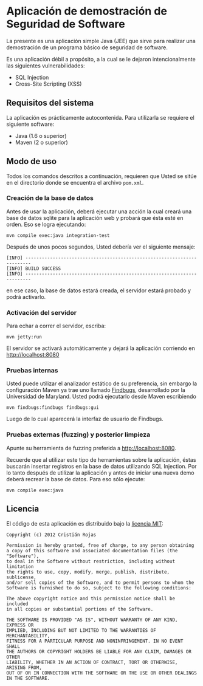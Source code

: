 # Aplicación de demostración de Seguridad de Software #

La presente es una aplicación simple Java (JEE) que sirve para
realizar una demostración de un programa básico de seguridad de software.

Es una aplicación débil a propósito, a la cual se le dejaron intencionalmente
las siguientes vulnerabilidades:

* SQL Injection
* Cross-Site Scripting (XSS)

## Requisitos del sistema ##

La aplicación es prácticamente autocontenida. Para utilizarla se requiere
el siguiente software:

* Java (1.6 o superior)
* Maven (2 o superior)

## Modo de uso ##

Todos los comandos descritos a continuación, requieren que Usted se sitúe
en el directorio donde se encuentra el archivo `pom.xml`.

### Creación de la base de datos ###

Antes de usar la aplicación, deberá ejecutar una acción la cual creará una
base de datos sqlite para la aplicación web y probará que ésta esté en orden.
Eso se logra ejecutando:

    mvn compile exec:java integration-test

Después de unos pocos segundos, Usted debería ver el siguiente mensaje:

    [INFO] ------------------------------------------------------------------------
    [INFO] BUILD SUCCESS
    [INFO] ------------------------------------------------------------------------

en ese caso, la base de datos estará creada, el servidor estará probado y podrá
activarlo.

### Activación del servidor ###

Para echar a correr el servidor, escriba:

    mvn jetty:run

El servidor se activará automáticamente y dejará la aplicación corriendo en
<http://localhost:8080>

### Pruebas internas ###

Usted puede utilizar el analizador estático de su preferencia, sin embargo
la configuración Maven ya trae uno llamado
[Findbugs](http://http://findbugs.sourceforge.net/), desarrollado por la
Universidad de Maryland. Usted podrá ejecutarlo desde Maven escribiendo

    mvn findbugs:findbugs findbugs:gui

Luego de lo cual aparecerá la interfaz de usuario de Findbugs.

### Pruebas externas (fuzzing) y posterior limpieza ###

Apunte su herramienta de fuzzing preferida a <http://localhost:8080>.

Recuerde que al utilizar este tipo de herramientas sobre la aplicación,
éstas buscarán insertar registros en la base de datos utilizando SQL
Injection. Por lo tanto después de utilizar la aplicación y antes de
iniciar una nueva demo deberá recrear la base de datos. Para eso sólo
ejecute:

    mvn compile exec:java

## Licencia ##

El código de esta aplicación es distribuido bajo la [licencia MIT](http://opensource.org/licenses/MIT):

	Copyright (c) 2012 Cristián Rojas

	Permission is hereby granted, free of charge, to any person obtaining
	a copy of this software and associated documentation files (the "Software"),
	to deal in the Software without restriction, including without limitation
	the rights to use, copy, modify, merge, publish, distribute, sublicense,
	and/or sell copies of the Software, and to permit persons to whom the
	Software is furnished to do so, subject to the following conditions:

	The above copyright notice and this permission notice shall be included
	in all copies or substantial portions of the Software.

	THE SOFTWARE IS PROVIDED "AS IS", WITHOUT WARRANTY OF ANY KIND, EXPRESS OR
	IMPLIED, INCLUDING BUT NOT LIMITED TO THE WARRANTIES OF MERCHANTABILITY,
	FITNESS FOR A PARTICULAR PURPOSE AND NONINFRINGEMENT. IN NO EVENT SHALL
	THE AUTHORS OR COPYRIGHT HOLDERS BE LIABLE FOR ANY CLAIM, DAMAGES OR OTHER
	LIABILITY, WHETHER IN AN ACTION OF CONTRACT, TORT OR OTHERWISE, ARISING FROM,
	OUT OF OR IN CONNECTION WITH THE SOFTWARE OR THE USE OR OTHER DEALINGS IN THE SOFTWARE.
